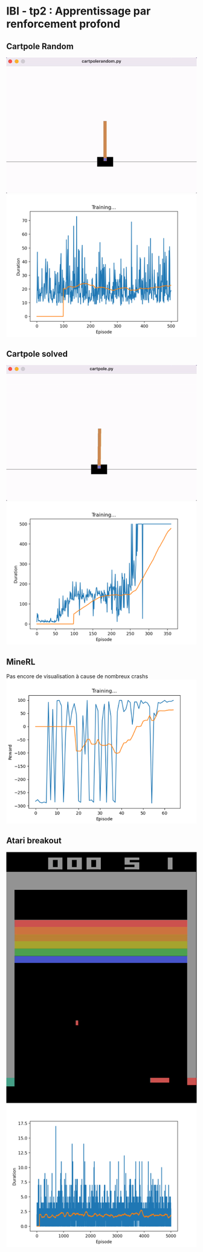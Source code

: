 # IBI - tp2 : Apprentissage par renforcement profond

## Cartpole Random
![](img/cartpolerandom.gif)
![](img/cartpolerandom_perfs.png)

## Cartpole solved
![](img/cartpole.gif)
![](img/cartpole_perfs.png)

## MineRL
Pas encore de visualisation à cause de nombreux crashs
![](img/minerl_perfs.png)

## Atari breakout
![](img/breakout.gif)
![](img/breakout_perfs.png)